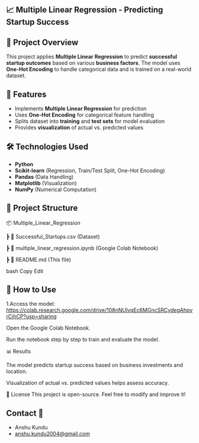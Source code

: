 ## 📈 Multiple Linear Regression - Predicting Startup Success  

## 📌 Project Overview  
This project applies **Multiple Linear Regression** to predict **successful startup outcomes** based on various **business factors**. The model uses **One-Hot Encoding** to handle categorical data and is trained on a real-world dataset.  

## 🚀 Features  
- Implements **Multiple Linear Regression** for prediction  
- Uses **One-Hot Encoding** for categorical feature handling  
- Splits dataset into **training** and **test sets** for model evaluation  
- Provides **visualization** of actual vs. predicted values  

## 🛠️ Technologies Used  
- **Python**  
- **Scikit-learn** (Regression, Train/Test Split, One-Hot Encoding)  
- **Pandas** (Data Handling)  
- **Matplotlib** (Visualization)  
- **NumPy** (Numerical Computation)  

## 📂 Project Structure  
📦 Multiple_Linear_Regression

┣ 📜 Successful_Startups.csv (Dataset)

┣ 📜 multiple_linear_regression.ipynb (Google Colab Notebook)

┣ 📜 README.md (This file)

bash
Copy
Edit

## 📌 How to Use  
1.Access the model: https://colab.research.google.com/drive/108nNUIvqEc6MGncSRCydegAhpvrCihCP?usp=sharing

Open the Google Colab Notebook.

Run the notebook step by step to train and evaluate the model.

📊 Results

The model predicts startup success based on business investments and location.

Visualization of actual vs. predicted values helps assess accuracy.

📜 License
This project is open-source. Feel free to modify and improve it!

## Contact 📧
* Anshu Kundu
* anshu.kundu2004@gmail.com



